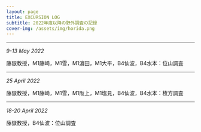 ```yaml
---
layout: page
title: EXCURSION LOG
subtitle: 2022年度以降の野外調査の記録
cover-img: /assets/img/horida.png
---
```

***
_9-13 May 2022_  
  
藤嶽教授，M1藤崎，M1雪，M1濵田，M1大平，B4仙波，B4水本：位山調査

***
_25 April 2022_  
  
藤嶽教授，M1藤崎，M1雪，M1阪上，M1塩見，B4仙波，B4水本：枚方調査

***
_18-20 April 2022_  
  
藤嶽教授，B4仙波：位山調査

